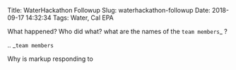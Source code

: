 Title: WaterHackathon Followup
Slug: waterhackathon-followup
Date: 2018-09-17 14:32:34
Tags: Water, Cal EPA


What happened? Who did what? what are the names of the `team members`_ ?

.. _`team members`


Why is markup responding to

